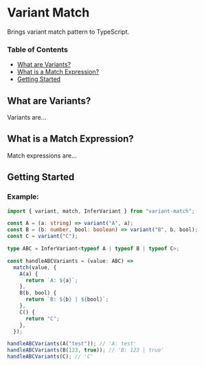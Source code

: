 # Variant Match

Brings variant match pattern to TypeScript.

### Table of Contents

- [What are Variants?](#what-are-variants)
- [What is a Match Expression?](#what-is-a-match-expression)
- [Getting Started](#getting-started)
## What are Variants?

Variants are...

## What is a Match Expression?

Match expressions are...

## Getting Started

### Example:

```ts
import { variant, match, InferVariant } from "variant-match";

const A = (a: string) => variant("A", a);
const B = (b: number, bool: boolean) => variant("B", b, bool);
const C = variant("C");

type ABC = InferVariant<typeof A | typeof B | typeof C>;

const handleABCVariants = (value: ABC) =>
  match(value, {
    A(a) {
      return `A: ${a}`;
    },
    B(b, bool) {
      return `B: ${b} | ${bool}`;
    },
    C() {
      return "C";
    },
  });

handleABCVariants(A("test")); // 'A: test'
handleABCVariants(B(123, true)); // 'B: 123 | true'
handleABCVariants(C); // 'C'
```

